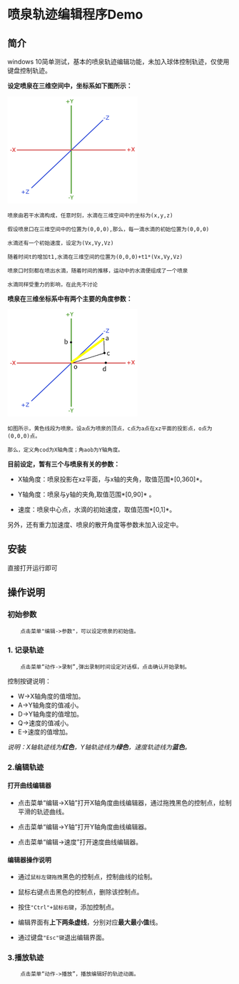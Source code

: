 # 喷泉轨迹编辑程序Demo

## 简介

 windows 10简单测试，基本的喷泉轨迹编辑功能，未加入球体控制轨迹，仅使用键盘控制轨迹。

 **设定喷泉在三维空间中，坐标系如下图所示：**

![坐标系统](https://raw.githubusercontent.com/yyyydev/mTraceEdit/master/coordinate_systems_right_handed.png "坐标系")

`喷泉由若干水滴构成，任意时刻，水滴在三维空间中的坐标为(x,y,z)`

`假设喷泉口在三维空间中的位置为(0,0,0),那么，每一滴水滴的初始位置为(0,0,0)`

`水滴还有一个初始速度，设定为(Vx,Vy,Vz)`

`随着时间t的增加t1,水滴在三维空间的位置为(0,0,0)+t1*(Vx,Vy,Vz)`

`喷泉口时刻都在喷出水滴，随着时间的推移，运动中的水滴便组成了一个喷泉`

`水滴同样受重力的影响，在此先不讨论`

**喷泉在三维坐标系中有两个主要的角度参数：**

![喷泉角度参数](https://raw.githubusercontent.com/yyyydev/mTraceEdit/master/fountain.png "喷泉参数")

`如图所示，黄色线段为喷泉。设a点为喷泉的顶点，c点为a点在xz平面的投影点，o点为(0,0,0)点。`

`那么，定义角cod为X轴角度；角aob为Y轴角度。`

**目前设定，暂有三个与喷泉有关的参数：**

- X轴角度：喷泉投影在xz平面，与x轴的夹角，取值范围*[0,360]*。

- Y轴角度：喷泉与y轴的夹角,取值范围*[0,90]* 。

- 速度：喷泉中心点，水滴的初始速度，取值范围*[0,1]*。

另外，还有重力加速度、喷泉的散开角度等参数未加入设定中。

## 安装

 直接打开运行即可

## 操作说明

### 初始参数

		点击菜单"编辑->参数"，可以设定喷泉的初始值。

### 1. 记录轨迹

		点击菜单“动作->录制”,弹出录制时间设定对话框，点击确认开始录制。

控制按键说明：

- W->X轴角度的值增加。
- A->Y轴角度的值减小。
- D->Y轴角度的值增加。
- Q->速度的值减小。
- E->速度的值增加。

*说明：X轴轨迹线为**红色**，Y轴轨迹线为**绿色**，速度轨迹线为**蓝色**。*

### 2.编辑轨迹

#### 打开曲线编辑器

- 点击菜单“编辑->X轴”打开X轴角度曲线编辑器，通过拖拽黑色的控制点，绘制平滑的轨迹曲线。

- 点击菜单“编辑->Y轴”打开Y轴角度曲线编辑器。

- 点击菜单“编辑->速度”打开速度曲线编辑器。

#### 编辑器操作说明

- 通过`鼠标左键拖拽`黑色的控制点，控制曲线的绘制。

- 鼠标右键点击黑色的控制点，删除该控制点。

- 按住`"Ctrl"+鼠标右键`，添加控制点。

- 编辑界面有**上下两条虚线**，分别对应**最大最小值**线。

- 通过键盘`"Esc"键`退出编辑界面。

### 3.播放轨迹

		点击菜单“动作->播放”，播放编辑好的轨迹动画。
